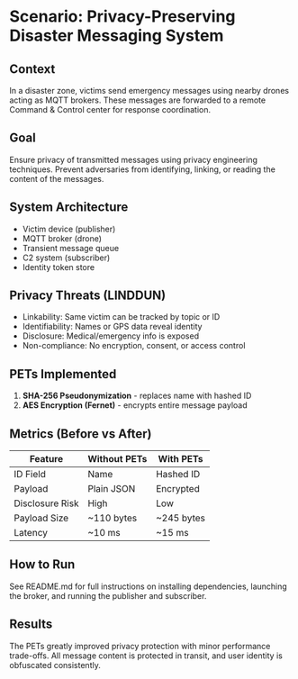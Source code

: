 # Scenario: Privacy-Preserving Disaster Messaging System

## Context
In a disaster zone, victims send emergency messages using nearby drones acting as MQTT brokers. These messages are forwarded to a remote Command & Control center for response coordination.

## Goal
Ensure privacy of transmitted messages using privacy engineering techniques. Prevent adversaries from identifying, linking, or reading the content of the messages.

## System Architecture
- Victim device (publisher)
- MQTT broker (drone)
- Transient message queue
- C2 system (subscriber)
- Identity token store

## Privacy Threats (LINDDUN)
- Linkability: Same victim can be tracked by topic or ID
- Identifiability: Names or GPS data reveal identity
- Disclosure: Medical/emergency info is exposed
- Non-compliance: No encryption, consent, or access control

## PETs Implemented
1. **SHA-256 Pseudonymization** - replaces name with hashed ID
2. **AES Encryption (Fernet)** - encrypts entire message payload

## Metrics (Before vs After)

| Feature         | Without PETs | With PETs   |
|-----------------|--------------|-------------|
| ID Field        | Name         | Hashed ID   |
| Payload         | Plain JSON   | Encrypted   |
| Disclosure Risk | High         | Low         |
| Payload Size    | ~110 bytes   | ~245 bytes  |
| Latency         | ~10 ms       | ~15 ms      |

## How to Run
See README.md for full instructions on installing dependencies, launching the broker, and running the publisher and subscriber.

## Results
The PETs greatly improved privacy protection with minor performance trade-offs. All message content is protected in transit, and user identity is obfuscated consistently.
